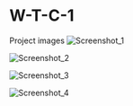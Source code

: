 # W-T-C-1
Project images
![Screenshot_1](https://user-images.githubusercontent.com/80755163/111382645-786a0e00-8664-11eb-9f33-a880834d2fa2.png)

![Screenshot_2](https://user-images.githubusercontent.com/80755163/111382910-c67f1180-8664-11eb-998d-742aefcc61e5.png)

![Screenshot_3](https://user-images.githubusercontent.com/80755163/111382998-e4e50d00-8664-11eb-9106-beb40e67b86f.png)

![Screenshot_4](https://user-images.githubusercontent.com/80755163/111383191-1f4eaa00-8665-11eb-86e0-67b00a8d4902.png)
